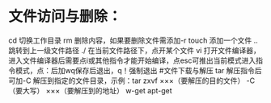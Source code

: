 
# 文件访问与删除：
cd 切换工作目录
rm 删除内容，如果要删除文件需添加-r
touch 添加一个文件
.. 跳转到上一级文件路径
./ 在当前文件路径下，点开某个文件
vi 打开文件编译器，进入文件编译器后需要点i或其他指令才能开始编译，点esc可推出当前模式进入指令模式，点：后加wq保存后退出，q！强制退出
#文件下载与解压
tar 解压指令后可加-C 解压到指定的文件目录，示例：tar zxvf ×××（要解压的目的文件） -C（要大写） ×××（要解压到的地址）
w-get 
apt-get 
